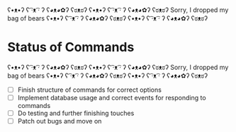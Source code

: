 ʕ•ᴥ•ʔ ʕ ͡·ᴥ ͡· ʔ ʕ◕ᴥ◕✿ʔ ʕಠᴥಠʔ ʕ•ᴥ•ʔ ʕ ͡·ᴥ ͡· ʔ ʕ◕ᴥ◕✿ʔ ʕಠᴥಠʔ Sorry, I dropped my bag of bears ʕ•ᴥ•ʔ ʕ ͡·ᴥ ͡· ʔ ʕ◕ᴥ◕✿ʔ ʕಠᴥಠʔ ʕ•ᴥ•ʔ ʕ ͡·ᴥ ͡· ʔ ʕ◕ᴥ◕✿ʔ ʕಠᴥಠʔ

# Status of Commands

ʕ•ᴥ•ʔ ʕ ͡·ᴥ ͡· ʔ ʕ◕ᴥ◕✿ʔ ʕಠᴥಠʔ ʕ•ᴥ•ʔ ʕ ͡·ᴥ ͡· ʔ ʕ◕ᴥ◕✿ʔ ʕಠᴥಠʔ Sorry, I dropped my bag of bears ʕ•ᴥ•ʔ ʕ ͡·ᴥ ͡· ʔ ʕ◕ᴥ◕✿ʔ ʕಠᴥಠʔ ʕ•ᴥ•ʔ ʕ ͡·ᴥ ͡· ʔ ʕ◕ᴥ◕✿ʔ ʕಠᴥಠʔ

- [ ] Finish structure of commands for correct options
- [ ] Implement database usage and correct events for responding to commands
- [ ] Do testing and further finishing touches
- [ ] Patch out bugs and move on